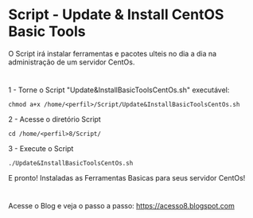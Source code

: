 # Script - Update & Install CentOS Basic Tools  

O Script irá instalar ferramentas e pacotes ulteis no dia a dia na administração de um servidor CentOs. 
#

1 - Torne o Script "Update&InstallBasicToolsCentOs.sh" executável:

    chmod a+x /home/<perfil>/Script/Update&InstallBasicToolsCentOs.sh

2 - Acesse o diretório Script

    cd /home/<perfil>8/Script/

3 - Execute o Script

    ./Update&InstallBasicToolsCentOs.sh
    
E pronto! Instaladas as Ferramentas Basicas para seus servidor CentOs!
#
Acesse o Blog e veja o passo a passo: 
https://acesso8.blogspot.com
